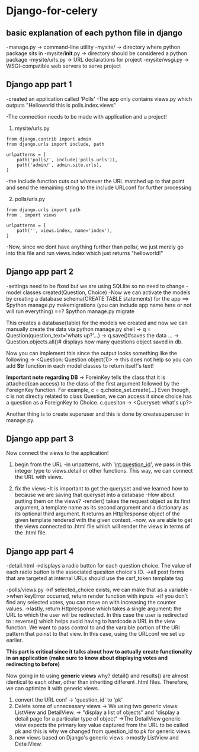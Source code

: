 # Django-for-celery

## basic explanation of each python file in django
-manage.py -> command-line utility
-mysite/ -> directory where python package sits in
-mysite/__init__.py -> directory should be considered a python package
-mysite/urls.py -> URL declarations for project
-mysite/wsgi.py -> WSGI-compatible web servers to serve project

## Django app part 1
-created an application called 'Polls'
-The app only contains views.py which outputs "Helloworld this is polls.index.views"

-The connection needs to be made with application and a project!
1. mysite/urls.py
```
from django.contrib import admin
from django.urls import include, path

urlpatterns = [
	path('polls/', include('polls.urls')),
	path('admin/', admin.site.urls),
]
```
-the include function cuts out whatever the URL matched up to that point and send the remaining string to the include URLconf for further processing

2. polls/urls.py
```
from django.urls import path
from . import views

urlpatterns = [
	path('', views.index, name='index'),
]
```
-Now, since we dont have anything further than polls/, we just merely go into this file and run views.index which just returns "helloworld!"

## Django app part 2
-settings need to be fixed but we are using SQLlite so no need to change
-model classes created(Question, Choice)
-Now we can activate the models by creating a database schema(CREATE TABLE statements) for the app
==> $python manage.py makemigrations (you can include app name here or not will run everything)
==? $python manage.py migrate

This creates a database(table) for the models we created and now we can manually create the data via python manage.py shell
-> q = Question(question_text='whats up?'...)
-> q.save()#saves the data
...
-> Question.objects.all()# displays how many questions object saved in db.

Now you can implement this since the output looks something like the following
 -> <Question: Question object(1)>
 -> this does not help so you can add __Str__ function in each model classes to return itself's text!

**Important note regarding DB**
-> ForeinKey tells the class that it is attached(can access) to the class of the first argument followed by the ForeignKey function.
For example, c = q.choice_set.create(...) Even though, c is not directly related to class Question, we can access it since choice has a question as a ForeignKey to Choice. c.quesiton -> <Queryset: what's up?>

Another thing is to create superuser and this is done by createsuperuser in manage.py.

## Django app part 3
Now connect the views to the application!
1. begin from the URL
-in urlpatterns, with '<int:question_id>', we pass in this integer type to views.detail or other functions. This way, we can connect the URL with views.

2. fix the views
-It is important to get the queryset and we learned how to because we are saving that queryset into a database
-How about putting them on the views?
-render() takes the request object as its first argument, a template name as its second argument and a dictionary as its optional third argument. It returns an HttpResponse object of the given template rendered with the given context.
-now, we are able to get the views connected to .html file which will render the views in terms of the .html file.

## Django app part 4
-detail.html
->displays a radio button for each question choice. The value of each radio button is the associated quesiton choice's ID.
->all post forms that are targeted at internal URLs should use the csrf_token template tag

-polls/views.py
->if selected_choice exists, we can make that as a variable
->when keyError occurred, return render function with inputs
->if you don't find any selected votes, you can move on with increasing the counter values.
->lastly, return Httpresponse which takes a single argument: the URL to which the user will be redirected. In this case the user is redirected to : reverse() which helps avoid having to hardcode a URL in the view function. We want to pass control to and the varaible portion of the URl pattern that poinst to that view. In this case, using the URLconf we set up earlier.

**This part is critical since it talks about how to actually create functionality in an application (make sure to know about displaying votes and redirecting to before)**



Now going in to using **generic views**
why? detail() and results() are almost identical to each other, other than inheriting different .html files. Therefore, we can optimize it with generic views.
1. convert the URL conf
-> 'question_id' to 'pk'
2. Delete some of unnecessary views
-> We using two generic views: ListView and DetailView.
-> "display a list of objects" and "display a detail page for a particular type of object"
->The DetailView generic view expects the primary key value captured from the URL to be called pk and this is why we changed from question_id to pk for generic views.
3. new views based on Django's generic views
->mostly ListView and DetailView.

